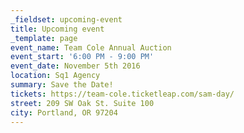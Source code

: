 ```yaml
---
_fieldset: upcoming-event
title: Upcoming event
_template: page
event_name: Team Cole Annual Auction
event_start: '6:00 PM - 9:00 PM'
event_date: November 5th 2016
location: Sq1 Agency
summary: Save the Date!
tickets: https://team-cole.ticketleap.com/sam-day/
street: 209 SW Oak St. Suite 100
city: Portland, OR 97204
---
```

